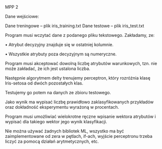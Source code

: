 
MPP 2

Dane wejściowe: 

Dane treningowe – plik iris_training.txt
Dane testowe – plik iris_test.txt

Program musi wczytać dane z podanego pliku tekstowego. Zakładamy, ze:

•	Atrybut decyzyjny znajduje się w ostatniej kolumnie.

•	Wszystkie atrybuty poza decyzyjnym są numeryczne.


Program musi akceptować dowolną liczbę atrybutów warunkowych, tzn. nie może zakładać, że ich jest ustalona liczba. 

Następnie algorytmem delty trenujemy perceptron, który rozróżnia klasę Iris-setosa od dwóch pozostałych klas. 

Testujemy go potem na danych ze zbioru testowego. 

Jako wynik ma wypisać liczbę prawidłowo zaklasyfikowanych przykładów oraz dokładność eksperymentu wyrażoną w procentach.

Program musi umożliwiać wielokrotne ręczne wpisanie wektora atrybutów i wypisać dla takiego wektor jego wynik klasyfikacji.

Nie można używać żadnych bibliotek ML, wszystko ma być zaimplementowane od zera w pętlach, if-ach, wyjście perceptronu trzeba liczyć za pomocą działań arytmetycznych, etc.
